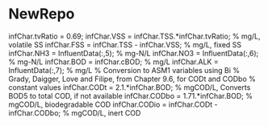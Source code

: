 # NewRepo
infChar.tvRatio = 0.69;
infChar.VSS = infChar.TSS.*infChar.tvRatio; % mg/L, volatile SS
infChar.FSS = infChar.TSS - infChar.VSS; % mg/L, fixed SS
infChar.NH3 = InfluentData(:,5); % mg-N/L
infChar.NO3 = InfluentData(:,6); % mg-N/L
infChar.BOD = infChar.cBOD; % mg/L
infChar.ALK = InfluentData(:,7); % mg/L
% Conversion to ASM1 variables using Bi
% Grady, Daigger, Love and Filipe, from Chapter 9.6, for CODt and CODbo
% constant values
infChar.CODt = 2.1.*infChar.BOD; % mgCOD/L, Converts BOD5 to total COD, if not available
infChar.CODbo = 1.71.*infChar.BOD; % mgCOD/L, biodegradable COD
infChar.CODio = infChar.CODt - infChar.CODbo; % mgCOD/L, inert COD